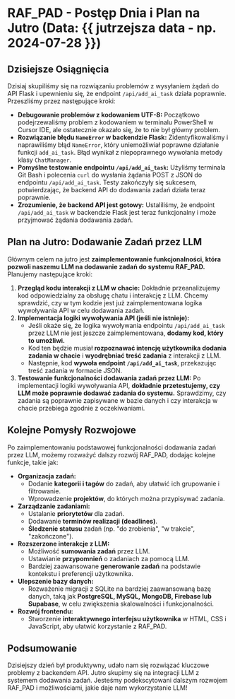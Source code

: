 # RAF_PAD - Postęp Dnia i Plan na Jutro (Data: {{ jutrzejsza data - np. 2024-07-28 }})

## Dzisiejsze Osiągnięcia

Dzisiaj skupiliśmy się na rozwiązaniu problemów z wysyłaniem żądań do API Flask i upewnieniu się, że endpoint `/api/add_ai_task` działa poprawnie.  Przeszliśmy przez następujące kroki:

*   **Debugowanie problemów z kodowaniem UTF-8:** Początkowo podejrzewaliśmy problem z kodowaniem w terminalu PowerShell w Cursor IDE, ale ostatecznie okazało się, że to nie był główny problem.
*   **Rozwiązanie błędu `NameError` w backendzie Flask:** Zidentyfikowaliśmy i naprawiliśmy błąd `NameError`, który uniemożliwiał poprawne działanie funkcji `add_ai_task`. Błąd wynikał z niepoprawnego wywołania metody klasy `ChatManager`.
*   **Pomyślne testowanie endpointu `/api/add_ai_task`:** Użyliśmy terminala Git Bash i polecenia `curl` do wysłania żądania POST z JSON do endpointu `/api/add_ai_task`. Testy zakończyły się sukcesem, potwierdzając, że backend API do dodawania zadań działa teraz poprawnie.
*   **Zrozumienie, że backend API jest gotowy:**  Ustaliliśmy, że endpoint `/api/add_ai_task` w backendzie Flask jest teraz funkcjonalny i może przyjmować żądania dodawania zadań.

## Plan na Jutro: Dodawanie Zadań przez LLM

Głównym celem na jutro jest **zaimplementowanie funkcjonalności, która pozwoli naszemu LLM na dodawanie zadań do systemu RAF_PAD.**  Planujemy następujące kroki:

1.  **Przegląd kodu interakcji z LLM w chacie:** Dokładnie przeanalizujemy kod odpowiedzialny za obsługę chatu i interakcję z LLM. Chcemy sprawdzić, czy w tym kodzie jest już zaimplementowana logika wywoływania API w celu dodawania zadań.
2.  **Implementacja logiki wywoływania API (jeśli nie istnieje):**
    *   Jeśli okaże się, że logika wywoływania endpointu `/api/add_ai_task` przez LLM nie jest jeszcze zaimplementowana, **dodamy kod, który to umożliwi.**
    *   Kod ten będzie musiał **rozpoznawać intencję użytkownika dodania zadania w chacie** i **wyodrębniać treść zadania** z interakcji z LLM.
    *   Następnie, kod **wywoła endpoint `/api/add_ai_task`**, przekazując treść zadania w formacie JSON.
3.  **Testowanie funkcjonalności dodawania zadań przez LLM:** Po implementacji logiki wywoływania API, **dokładnie przetestujemy, czy LLM może poprawnie dodawać zadania do systemu.**  Sprawdzimy, czy zadania są poprawnie zapisywane w bazie danych i czy interakcja w chacie przebiega zgodnie z oczekiwaniami.

## Kolejne Pomysły Rozwojowe

Po zaimplementowaniu podstawowej funkcjonalności dodawania zadań przez LLM, możemy rozważyć dalszy rozwój RAF_PAD, dodając kolejne funkcje, takie jak:

*   **Organizacja zadań:**
    *   Dodanie **kategorii i tagów** do zadań, aby ułatwić ich grupowanie i filtrowanie.
    *   Wprowadzenie **projektów**, do których można przypisywać zadania.
*   **Zarządzanie zadaniami:**
    *   Ustalanie **priorytetów** dla zadań.
    *   Dodawanie **terminów realizacji (deadlines)**.
    *   **Śledzenie statusu** zadań (np. "do zrobienia", "w trakcie", "zakończone").
*   **Rozszerzone interakcje z LLM:**
    *   Możliwość **sumowania zadań** przez LLM.
    *   Ustawianie **przypomnień** o zadaniach za pomocą LLM.
    *   Bardziej zaawansowane **generowanie zadań** na podstawie kontekstu i preferencji użytkownika.
*   **Ulepszenie bazy danych:**
    *   Rozważenie migracji z SQLite na bardziej zaawansowaną bazę danych, taką jak **PostgreSQL, MySQL, MongoDB, Firebase lub Supabase**, w celu zwiększenia skalowalności i funkcjonalności.
*   **Rozwój frontendu:**
    *   Stworzenie **interaktywnego interfejsu użytkownika** w HTML, CSS i JavaScript, aby ułatwić korzystanie z RAF_PAD.

## Podsumowanie

Dzisiejszy dzień był produktywny, udało nam się rozwiązać kluczowe problemy z backendem API.  Jutro skupimy się na integracji LLM z systemem dodawania zadań. Jesteśmy podekscytowani dalszym rozwojem RAF_PAD i możliwościami, jakie daje nam wykorzystanie LLM!
